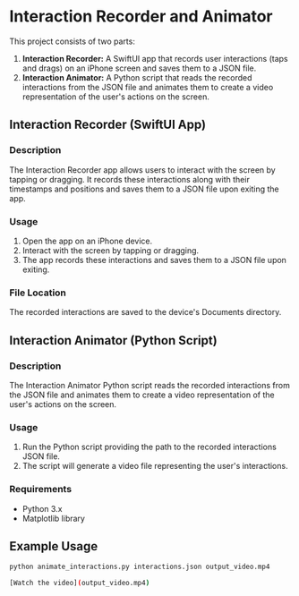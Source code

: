 # Interaction Recorder and Animator

This project consists of two parts:

1. **Interaction Recorder:** A SwiftUI app that records user interactions (taps and drags) on an iPhone screen and saves them to a JSON file.
2. **Interaction Animator:** A Python script that reads the recorded interactions from the JSON file and animates them to create a video representation of the user's actions on the screen.

## Interaction Recorder (SwiftUI App)

### Description
The Interaction Recorder app allows users to interact with the screen by tapping or dragging. It records these interactions along with their timestamps and positions and saves them to a JSON file upon exiting the app.

### Usage
1. Open the app on an iPhone device.
2. Interact with the screen by tapping or dragging.
3. The app records these interactions and saves them to a JSON file upon exiting.

### File Location
The recorded interactions are saved to the device's Documents directory.

## Interaction Animator (Python Script)

### Description
The Interaction Animator Python script reads the recorded interactions from the JSON file and animates them to create a video representation of the user's actions on the screen.

### Usage
1. Run the Python script providing the path to the recorded interactions JSON file.
2. The script will generate a video file representing the user's interactions.

### Requirements
- Python 3.x
- Matplotlib library

## Example Usage
```bash
python animate_interactions.py interactions.json output_video.mp4

[Watch the video](output_video.mp4)